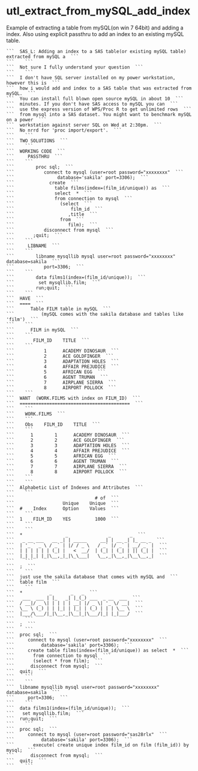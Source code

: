 # utl_extract_from_mySQL_add_index
Example of extracting a table from mySQL(on win 7 64bit) and adding a index. Also using explicit passthru to add an index to an existing mySQL table.

    ```  SAS_L: Adding an index to a SAS table(or existing mySQL table) extracted from mySQL a  ```
    ```    ```
    ```  Not sure I fully understand your question  ```
    ```    ```
    ```  I don't have SQL server installed on my power workstation, however this is  ```
    ```  how i would add and index to a SAS table that was extracted from mySQL.  ```
    ```  You can install full blown open source mySQL in about 10  ```
    ```  minutes. If you don't have SAS access to mySQL you can  ```
    ```  use the express version of WPS/Proc R to get unlimited rows  ```
    ```  from mysql into a SAS dataset. You might want to benchmark mySQL on a power  ```
    ```  workstation against server SQL on Wed at 2:30pm.  ```
    ```  No nrrd for 'proc import/export'.  ```
    ```    ```
    ```  TWO SOLUTIONS  ```
    ```    ```
    ```  WORKING CODE  ```
    ```     PASSTHRU  ```
    ```    ```
    ```        proc sql;  ```
    ```           connect to mysql (user=root password="xxxxxxxx"  ```
    ```                database='sakila' port=3306);  ```
    ```             create  ```
    ```               table films(index=(film_id/unique)) as  ```
    ```               select  *  ```
    ```               from connection to mysql  ```
    ```                 (select  ```
    ```                     film_id  ```
    ```                    ,title  ```
    ```                 from  ```
    ```                    film);  ```
    ```           disconnect from mysql  ```
    ```       ;quit;  ```
    ```    ```
    ```     LIBNAME  ```
    ```    ```
    ```        libname mysqllib mysql user=root password="xxxxxxxx" database=sakila  ```
    ```           port=3306;  ```
    ```    ```
    ```        data films1(index=(film_id/unique));  ```
    ```         set mysqllib.film;  ```
    ```        run;quit;  ```
    ```    ```
    ```  HAVE  ```
    ```  ====  ```
    ```      Table FILM table in mySQL  ```
    ```          (mySQL comes with the sakila database and tables like 'film')  ```
    ```    ```
    ```      FILM in mySQL  ```
    ```    ```
    ```       FILM_ID    TITLE  ```
    ```    ```
    ```           1      ACADEMY DINOSAUR  ```
    ```           2      ACE GOLDFINGER  ```
    ```           3      ADAPTATION HOLES  ```
    ```           4      AFFAIR PREJUDICE  ```
    ```           5      AFRICAN EGG  ```
    ```           6      AGENT TRUMAN  ```
    ```           7      AIRPLANE SIERRA  ```
    ```           8      AIRPORT POLLOCK  ```
    ```    ```
    ```  WANT  (WORK.FILMS with index on FILM_ID)  ```
    ```  =========================================  ```
    ```    ```
    ```    WORK.FILMS  ```
    ```    ```
    ```    Obs    FILM_ID    TITLE  ```
    ```    ```
    ```      1        1      ACADEMY DINOSAUR  ```
    ```      2        2      ACE GOLDFINGER  ```
    ```      3        3      ADAPTATION HOLES  ```
    ```      4        4      AFFAIR PREJUDICE  ```
    ```      5        5      AFRICAN EGG  ```
    ```      6        6      AGENT TRUMAN  ```
    ```      7        7      AIRPLANE SIERRA  ```
    ```      8        8      AIRPORT POLLOCK  ```
    ```    ```
    ```    ```
    ```  Alphabetic List of Indexes and Attributes  ```
    ```    ```
    ```                              # of  ```
    ```                  Unique    Unique  ```
    ```  #    Index      Option    Values  ```
    ```    ```
    ```  1    FILM_ID    YES         1000  ```
    ```    ```
    ```    ```
    ```  *                _               _       _  ```
    ```   _ __ ___   __ _| | _____     __| | __ _| |_ __ _  ```
    ```  | '_ ` _ \ / _` | |/ / _ \   / _` |/ _` | __/ _` |  ```
    ```  | | | | | | (_| |   <  __/  | (_| | (_| | || (_| |  ```
    ```  |_| |_| |_|\__,_|_|\_\___|   \__,_|\__,_|\__\__,_|  ```
    ```    ```
    ```  ;  ```
    ```    ```
    ```  just use the sakila database that comes with mySQL and  ```
    ```  table film  ```
    ```    ```
    ```  *          _       _   _  ```
    ```   ___  ___ | |_   _| |_(_) ___  _ __  ___  ```
    ```  / __|/ _ \| | | | | __| |/ _ \| '_ \/ __|  ```
    ```  \__ \ (_) | | |_| | |_| | (_) | | | \__ \  ```
    ```  |___/\___/|_|\__,_|\__|_|\___/|_| |_|___/  ```
    ```    ```
    ```  ;  ```
    ```    ```
    ```  proc sql;  ```
    ```     connect to mysql (user=root password="xxxxxxxx"  ```
    ```          database='sakila' port=3306);  ```
    ```     create table films(index=(film_id/unique)) as select  *  ```
    ```       from connection to mysql  ```
    ```       (select * from film);  ```
    ```      disconnect from mysql;  ```
    ```  quit;  ```
    ```    ```
    ```    ```
    ```  libname mysqllib mysql user=root password="xxxxxxxx" database=sakila  ```
    ```     port=3306;  ```
    ```    ```
    ```  data films1(index=(film_id/unique));  ```
    ```   set mysqllib.film;  ```
    ```  run;quit;  ```
    ```    ```
    ```  proc sql;  ```
    ```     connect to mysql (user=root password="sas28rlx"  ```
    ```          database='sakila' port=3306);  ```
    ```       execute( create unique index film_id on film (film_id)) by mysql;  ```
    ```      disconnect from mysql;  ```
    ```  quit;  ```
    ```    ```
